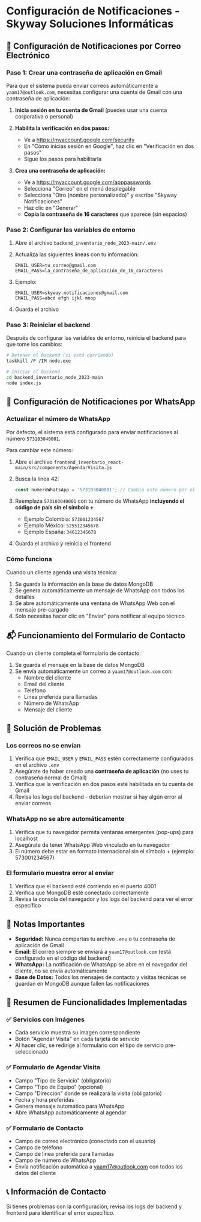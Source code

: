 # Configuración de Notificaciones - Skyway Soluciones Informáticas

## 📧 Configuración de Notificaciones por Correo Electrónico

### Paso 1: Crear una contraseña de aplicación en Gmail

Para que el sistema pueda enviar correos automáticamente a `yaam17@outlook.com`, necesitas configurar una cuenta de Gmail con una contraseña de aplicación:

1. **Inicia sesión en tu cuenta de Gmail** (puedes usar una cuenta corporativa o personal)

2. **Habilita la verificación en dos pasos:**
   - Ve a https://myaccount.google.com/security
   - En "Cómo inicias sesión en Google", haz clic en "Verificación en dos pasos"
   - Sigue los pasos para habilitarla

3. **Crea una contraseña de aplicación:**
   - Ve a https://myaccount.google.com/apppasswords
   - Selecciona "Correo" en el menú desplegable
   - Selecciona "Otro (nombre personalizado)" y escribe "Skyway Notificaciones"
   - Haz clic en "Generar"
   - **Copia la contraseña de 16 caracteres** que aparece (sin espacios)

### Paso 2: Configurar las variables de entorno

1. Abre el archivo `backend_inventario_node_2023-main/.env`

2. Actualiza las siguientes líneas con tu información:
   ```
   EMAIL_USER=tu_correo@gmail.com
   EMAIL_PASS=la_contraseña_de_aplicación_de_16_caracteres
   ```

3. Ejemplo:
   ```
   EMAIL_USER=skyway.notificaciones@gmail.com
   EMAIL_PASS=abcd efgh ijkl mnop
   ```

4. Guarda el archivo

### Paso 3: Reiniciar el backend

Después de configurar las variables de entorno, reinicia el backend para que tome los cambios:

```bash
# Detener el backend (si está corriendo)
taskkill /F /IM node.exe

# Iniciar el backend
cd backend_inventario_node_2023-main
node index.js
```

## 💬 Configuración de Notificaciones por WhatsApp

### Actualizar el número de WhatsApp

Por defecto, el sistema está configurado para enviar notificaciones al número `573103040001`.

Para cambiar este número:

1. Abre el archivo `frontend_inventario_react-main/src/components/AgendarVisita.js`

2. Busca la línea 42:
   ```javascript
   const numeroWhatsApp = '573103040001'; // Cambia este número por el tuyo
   ```

3. Reemplaza `573103040001` con tu número de WhatsApp **incluyendo el código de país sin el símbolo +**
   - Ejemplo Colombia: `573001234567`
   - Ejemplo México: `525512345678`
   - Ejemplo España: `34612345678`

4. Guarda el archivo y reinicia el frontend

### Cómo funciona

Cuando un cliente agenda una visita técnica:

1. Se guarda la información en la base de datos MongoDB
2. Se genera automáticamente un mensaje de WhatsApp con todos los detalles
3. Se abre automáticamente una ventana de WhatsApp Web con el mensaje pre-cargado
4. Solo necesitas hacer clic en "Enviar" para notificar al equipo técnico

## 📬 Funcionamiento del Formulario de Contacto

Cuando un cliente completa el formulario de contacto:

1. Se guarda el mensaje en la base de datos MongoDB
2. Se envía automáticamente un correo a `yaam17@outlook.com` con:
   - Nombre del cliente
   - Email del cliente
   - Teléfono
   - Línea preferida para llamadas
   - Número de WhatsApp
   - Mensaje del cliente

## 🔧 Solución de Problemas

### Los correos no se envían

1. Verifica que `EMAIL_USER` y `EMAIL_PASS` estén correctamente configurados en el archivo `.env`
2. Asegúrate de haber creado una **contraseña de aplicación** (no uses tu contraseña normal de Gmail)
3. Verifica que la verificación en dos pasos esté habilitada en tu cuenta de Gmail
4. Revisa los logs del backend - deberían mostrar si hay algún error al enviar correos

### WhatsApp no se abre automáticamente

1. Verifica que tu navegador permita ventanas emergentes (pop-ups) para localhost
2. Asegúrate de tener WhatsApp Web vinculado en tu navegador
3. El número debe estar en formato internacional sin el símbolo + (ejemplo: 573001234567)

### El formulario muestra error al enviar

1. Verifica que el backend esté corriendo en el puerto 4001
2. Verifica que MongoDB esté conectado correctamente
3. Revisa la consola del navegador y los logs del backend para ver el error específico

## 📝 Notas Importantes

- **Seguridad:** Nunca compartas tu archivo `.env` o tu contraseña de aplicación de Gmail
- **Email:** El correo siempre se enviará a `yaam17@outlook.com` (está configurado en el código del backend)
- **WhatsApp:** La notificación de WhatsApp se abre en el navegador del cliente, no se envía automáticamente
- **Base de Datos:** Todos los mensajes de contacto y visitas técnicas se guardan en MongoDB aunque fallen las notificaciones

## 🚀 Resumen de Funcionalidades Implementadas

### ✅ Servicios con Imágenes
- Cada servicio muestra su imagen correspondiente
- Botón "Agendar Visita" en cada tarjeta de servicio
- Al hacer clic, se redirige al formulario con el tipo de servicio pre-seleccionado

### ✅ Formulario de Agendar Visita
- Campo "Tipo de Servicio" (obligatorio)
- Campo "Tipo de Equipo" (opcional)
- Campo "Dirección" donde se realizará la visita (obligatorio)
- Fecha y hora preferidas
- Genera mensaje automático para WhatsApp
- Abre WhatsApp automáticamente al agendar

### ✅ Formulario de Contacto
- Campo de correo electrónico (conectado con el usuario)
- Campo de teléfono
- Campo de línea preferida para llamadas
- Campo de número de WhatsApp
- Envía notificación automática a yaam17@outlook.com con todos los datos del cliente

## 📞 Información de Contacto

Si tienes problemas con la configuración, revisa los logs del backend y frontend para identificar el error específico.




